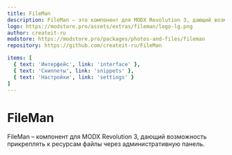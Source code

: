 ```yaml
---
title: FileMan
description: FileMan – это компонент для MODX Revolution 3, дающий возможность прикреплять к ресурсам файлы через административную панель.
logo: https://modstore.pro/assets/extras/fileman/logo-lg.png
author: createit-ru
modstore: https://modstore.pro/packages/photos-and-files/fileman
repository: https://github.com/createit-ru/FileMan

items: [
  { text: 'Интерфейс', link: 'interface' },
  { text: 'Сниппеты', link: 'snippets' },
  { text: 'Настройки', link: 'settings' }
]
---
```


# FileMan

FileMan – компонент для MODX Revolution 3, дающий возможность прикреплять к ресурсам файлы через административную панель.
